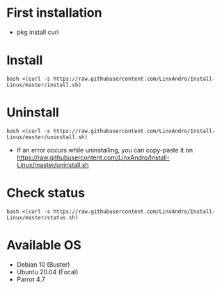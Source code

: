 # First installation
- pkg install curl
# Install
```
bash <(curl -s https://raw.githubusercontent.com/LinxAndro/Install-Linux/master/install.sh)
```
# Uninstall
```
bash <(curl -s https://raw.githubusercontent.com/LinxAndro/Install-Linux/master/uninstall.sh)
```
- If an error occurs while uninstalling, you can copy-paste it on https://raw.githubusercontent.com/LinxAndro/Install-Linux/master/uninstall.sh
# Check status
```
bash <(curl -s https://raw.githubusercontent.com/LinxAndro/Install-Linux/master/status.sh)
```
# Available OS
- Debian 10 (Buster)
- Ubuntu 20.04 (Focal)
- Parrot 4.7
